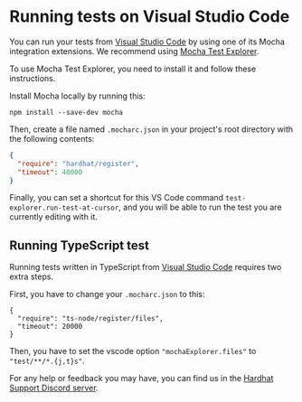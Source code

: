 # Running tests on Visual Studio Code

You can run your tests from [Visual Studio Code](https://code.visualstudio.com) by using one of its Mocha integration extensions. We recommend using [Mocha Test Explorer](https://marketplace.visualstudio.com/items?itemName=hbenl.vscode-mocha-test-adapter).

To use Mocha Test Explorer, you need to install it and follow these instructions.

Install Mocha locally by running this:

```
npm install --save-dev mocha
```

Then, create a file named `.mocharc.json` in your project's root directory with the following contents:

```json
{
  "require": "hardhat/register",
  "timeout": 40000
}
```

Finally, you can set a shortcut for this VS Code command `test-explorer.run-test-at-cursor`, and you will be able to run the test you are currently editing with it.

## Running TypeScript test

Running tests written in TypeScript from [Visual Studio Code](https://code.visualstudio.com) requires two extra steps.

First, you have to change your `.mocharc.json` to this:

```json{2}
{
  "require": "ts-node/register/files",
  "timeout": 20000
}
```

Then, you have to set the vscode option `"mochaExplorer.files"` to `"test/**/*.{j,t}s"`.

For any help or feedback you may have, you can find us in the [Hardhat Support Discord server](/discord).
